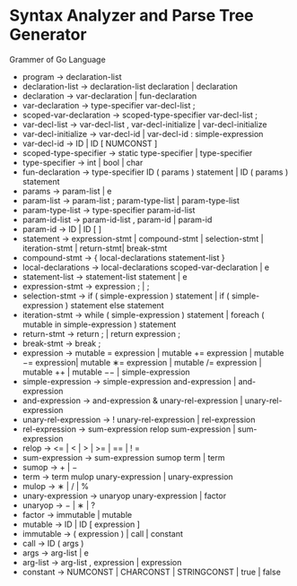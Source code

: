 Syntax Analyzer and Parse Tree Generator
=======================================

Grammer of Go Language

- program → declaration-list
- declaration-list → declaration-list declaration | declaration
- declaration → var-declaration | fun-declaration
- var-declaration → type-specifier var-decl-list ;
- scoped-var-declaration → scoped-type-specifier var-decl-list ;
- var-decl-list → var-decl-list , var-decl-initialize | var-decl-initialize
- var-decl-initialize → var-decl-id | var-decl-id : simple-expression
- var-decl-id → ID | ID [ NUMCONST ]
- scoped-type-specifier → static type-specifier | type-specifier
- type-specifier → int | bool | char
- fun-declaration → type-specifier ID ( params ) statement | ID ( params ) statement
- params → param-list | e
- param-list → param-list ; param-type-list | param-type-list
- param-type-list → type-specifier param-id-list
- param-id-list → param-id-list , param-id | param-id
- param-id → ID | ID [ ]
- statement → expression-stmt | compound-stmt | selection-stmt | iteration-stmt | return-stmt| break-stmt
- compound-stmt → { local-declarations statement-list }
- local-declarations → local-declarations scoped-var-declaration | e
- statement-list → statement-list statement | e
- expression-stmt → expression ; | ;
- selection-stmt → if ( simple-expression ) statement | if ( simple-expression ) statement else statement
- iteration-stmt → while ( simple-expression ) statement  | foreach ( mutable in simple-expression ) statement
- return-stmt → return ; | return expression ;
- break-stmt → break ;
- expression → mutable = expression | mutable += expression | mutable −= expression| mutable ∗= expression | mutable /= expression | mutable ++ | mutable −− | simple-expression
- simple-expression → simple-expression and-expression | and-expression
- and-expression → and-expression & unary-rel-expression | unary-rel-expression
- unary-rel-expression → ! unary-rel-expression | rel-expression
- rel-expression → sum-expression relop sum-expression | sum-expression 
- relop → <= | < | > | >= | == | ! =
- sum-expression → sum-expression sumop term | term
- sumop → + | −
- term → term mulop unary-expression | unary-expression
- mulop → ∗ | / | %
- unary-expression → unaryop unary-expression | factor
- unaryop → − | ∗ | ?
- factor → immutable | mutable
- mutable → ID | ID [ expression ]
- immutable → ( expression ) | call | constant
- call → ID ( args )
- args → arg-list | e
- arg-list → arg-list , expression | expression
- constant → NUMCONST | CHARCONST | STRINGCONST | true | false
